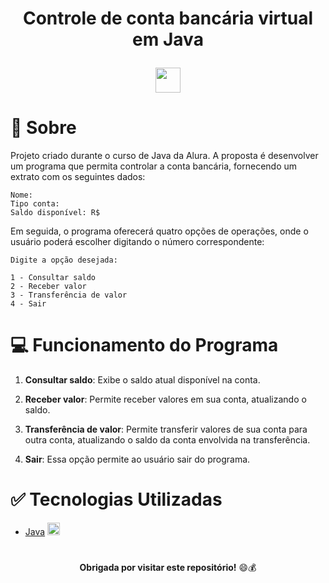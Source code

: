 <h1 align="center"> 
    <p>Controle de conta bancária virtual em Java</p>
    <img loading="lazy" src = "https://cdn.jsdelivr.net/gh/devicons/devicon/icons/java/java-original.svg" width="40" height="40"/>
</h1>

# 📕 Sobre
Projeto criado durante o curso de Java da Alura. A proposta é desenvolver um programa que permita controlar a conta bancária, fornecendo um extrato com os seguintes dados:

```
Nome:
Tipo conta:
Saldo disponível: R$
```

Em seguida, o programa oferecerá quatro opções de operações, onde o usuário poderá escolher digitando o número correspondente:

```
Digite a opção desejada:

1 - Consultar saldo
2 - Receber valor
3 - Transferência de valor
4 - Sair
```

# 💻 Funcionamento do Programa
1. **Consultar saldo**: Exibe o saldo atual disponível na conta.

2. **Receber valor**: Permite receber valores em sua conta, atualizando o saldo.

3. **Transferência de valor**: Permite transferir valores de sua conta para outra conta, atualizando o saldo da conta envolvida na transferência.

4. **Sair**: Essa opção permite ao usuário sair do programa.

#  ✅ Tecnologias Utilizadas
- [Java](https://docs.oracle.com/en/java/) <img loading="lazy" src = "https://cdn.jsdelivr.net/gh/devicons/devicon/icons/java/java-original.svg" width="20" height="20"/>

#
<p align = center> <b> Obrigada por visitar este repositório!</b> 😄💰</p>
